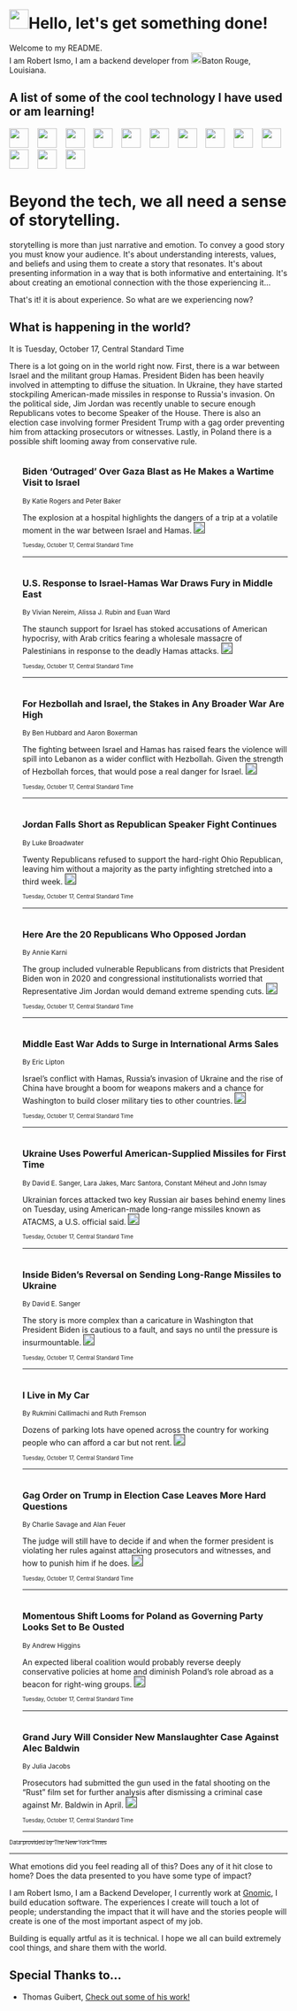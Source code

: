 <h1><img src="https://emojis.slackmojis.com/emojis/images/1643514375/3493/hot-coffee.gif?1643514375" width="35"/>Hello, let's get something done!</h1>

<p>Welcome to my README.<br/>
I am Robert Ismo, I am a backend developer from <img src="https://emojis.slackmojis.com/emojis/images/1638395689/50435/moulin_rouge.png?1638395689" width="20"/>Baton Rouge, Louisiana.</p>
<h2>A list of some of the cool technology I have used or am learning!</h2>
<p>
<img src="https://emojis.slackmojis.com/emojis/images/1643516091/21142/meow_bongotap.gif?1643516091" width="35" alt="">
<img src="https://img.shields.io/badge/Favorite%20Frontend%20Framework-SvelteKit-f83903" alt="">
<img src="https://img.shields.io/badge/Second%20Favorite-Vue-40b581" alt="">
<img src="https://img.shields.io/badge/Most%20Used%20Runtime-Nodejs-78b061" alt="">
<img src="https://emojis.slackmojis.com/emojis/images/1643517416/34482/fire.gif?1643517416" width="35" alt="">
<img src="https://img.shields.io/badge/Javascript%20But%20Better-Typescript-0078ca" alt="">
<img src="https://img.shields.io/badge/Favorite%20Language-Elixir-3e244d" alt="">
<img src="https://img.shields.io/badge/Containerize%20Everything-Docker-6ac9ef" alt="">
<img src="https://emojis.slackmojis.com/emojis/images/1643514596/5999/meow_party.gif?1643514596" width="35" alt="">
<img src="https://img.shields.io/badge/API%20Love%20Language-Graphql-de32a5" alt="">
<img src="https://img.shields.io/badge/Our%20Favorite%20Version%20Controller-Git-e94f33" alt="">
<img src="https://img.shields.io/badge/Favorite%20Database-Redis-d42d1d" alt="">
<img src="https://emojis.slackmojis.com/emojis/images/1643514559/5584/deployparrot.gif?1643514559" width="35" alt="">
<img src="https://img.shields.io/badge/Container%20Interstate-RabbitMQ-f66200" alt="">
<img src="https://img.shields.io/badge/Gotta%20Learn-Kubernetes-316adf" alt="">
<img src="https://img.shields.io/badge/Really%20Mature%20Now-WASM-654fef" alt="">
<img src="https://emojis.slackmojis.com/emojis/images/1666642497/61942/dance_vibe.gif?1666642497" width="35" alt="">
<img src="https://img.shields.io/badge/For%20My%20M1-ARM64-657d96" alt="">
<img src="https://img.shields.io/badge/Loving%20This%20So%20Much-TailwindCSS-17bcb5" alt="">
<img src="https://img.shields.io/badge/Cool%20Build%20Tool-Vite-f9cb24" alt="">
<img src="https://emojis.slackmojis.com/emojis/images/1669231376/62819/working-on-it.gif?1669231376" width="35" alt="">
<img src="https://img.shields.io/badge/Fun%20and%20Easy%20Database-MongoDB-5f8c49" alt="">
<img src="https://img.shields.io/badge/JS%20Life%20Support-NPM-c73737" alt="">
<img src="https://img.shields.io/badge/I%20Liked%20It-DynamoDB-0073b9" alt="">
<img src="https://emojis.slackmojis.com/emojis/images/1643514045/46/question.gif?1643514045" width="35" alt="">
<img src="https://img.shields.io/badge/cool-React-60d6f9" alt="">
<img src="https://img.shields.io/badge/Future%20Big%20Project-Lambda-f37e00" alt="">
<img src="https://img.shields.io/badge/NPM%20But%20Better-PNPM-f1aa07" alt="">
<img src="https://emojis.slackmojis.com/emojis/images/1643514943/9662/fbwow.gif?1643514943" width="35" alt="">
<img src="https://img.shields.io/badge/First%20Language-C-662079" alt="">
<img src="https://img.shields.io/badge/Where%20I%20Deploy%20Frontend-Vercel-000000" alt="">
<img src="https://img.shields.io/badge/Who%20Does%20not%20Want%20an%20App-Swift-f9492a" alt="">
<img src="https://emojis.slackmojis.com/emojis/images/1643514058/151/javascript.png?1643514058" width="35" alt="">
<img src="https://img.shields.io/badge/cool-Python-fbd542" alt="">
<img src="https://img.shields.io/badge/Favorite%20Something-Stripe-656cdc" alt="">
<img src="https://img.shields.io/badge/Of%20Course-HTML5-ed6327" alt="">
<img src="https://emojis.slackmojis.com/emojis/images/1660415405/60731/bomb.gif?1660415405" width="35" alt="">
<img src="https://img.shields.io/badge/hate-CSS-2964ec" alt="">
<img src="https://img.shields.io/badge/Learning-CircleCI-141215" alt="">
<img src="https://img.shields.io/badge/Learning-Rust-fbbb3b" alt="">
<img src="https://emojis.slackmojis.com/emojis/images/1660415397/60712/writing-hand.gif?1660415397" width="35" alt="">
<img src="https://img.shields.io/badge/Dev%20Browser%20of%20Choice-Firefox-cc4e26" alt="">
<img src="https://img.shields.io/badge/Recoverying%20From%20Windows-UNIX-1781e3" alt="">
<img src="https://img.shields.io/badge/LOVE-LogSeq-90c1c2" alt="">
<img src="https://emojis.slackmojis.com/emojis/images/1643514066/223/kirby.gif?1643514066" width="35" alt="">
<img src="https://img.shields.io/badge/Daily%20Driver-MacOS-e6e6e8" alt="">
<img src="https://img.shields.io/badge/Git%20Server-Github-000000" alt="">
<img src="https://img.shields.io/badge/enjoyable-EC2-f17428" alt="">
<img src="https://emojis.slackmojis.com/emojis/images/1643514239/2069/excited.gif?1643514239" width="35" alt="">
</p>
<h1>Beyond the tech, we all need a sense of storytelling.</h1>
<p>storytelling is more than just narrative and emotion. To convey a good story you must know your audience. It's about understanding interests, values, and beliefs and using them to create a story that resonates. It's about presenting information in a way that is both informative and entertaining. It's about creating an emotional connection with the those experiencing it...</p>
<p>That's it! it is about experience. So what are we experiencing now?</p>
<h2>What is happening in the world?</h2>
<p>It is Tuesday, October 17, Central Standard Time</p>
<p>
There is a lot going on in the world right now. First, there is a war between Israel and the militant group Hamas. President Biden has been heavily involved in attempting to diffuse the situation. In Ukraine, they have started stockpiling American-made missiles in response to Russia&#39;s invasion. On the political side, Jim Jordan was recently unable to secure enough Republicans votes to become Speaker of the House. There is also an election case involving former President Trump with a gag order preventing him from attacking prosecutors or witnesses. Lastly, in Poland there is a possible shift looming away from conservative rule.</p>
<ol>
<img src="https://img.shields.io/badge/-us-blue" alt="">
<h3>Biden ‘Outraged’ Over Gaza Blast as He Makes a Wartime Visit to Israel</h3>
<sub>By Katie Rogers and Peter Baker</sub>
<p>The explosion at a hospital highlights the dangers of a trip at a volatile moment in the war between Israel and Hamas.  <a href=""><img src="https://developer.nytimes.com/files/poweredby_nytimes_30b.png?v=1583354208352" height="20"></a></p>
<sub><sub>Tuesday, October 17, Central Standard Time</sub></sub>
<hr/>
<img src="https://img.shields.io/badge/-world-blue" alt="">
<h3>U.S. Response to Israel-Hamas War Draws Fury in Middle East</h3>
<sub>By Vivian Nereim, Alissa J. Rubin and Euan Ward</sub>
<p>The staunch support for Israel has stoked accusations of American hypocrisy, with Arab critics fearing a wholesale massacre of Palestinians in response to the deadly Hamas attacks.  <a href=""><img src="https://developer.nytimes.com/files/poweredby_nytimes_30b.png?v=1583354208352" height="20"></a></p>
<sub><sub>Tuesday, October 17, Central Standard Time</sub></sub>
<hr/>
<img src="https://img.shields.io/badge/-world-blue" alt="">
<h3>For Hezbollah and Israel, the Stakes in Any Broader War Are High</h3>
<sub>By Ben Hubbard and Aaron Boxerman</sub>
<p>The fighting between Israel and Hamas has raised fears the violence will spill into Lebanon as a wider conflict with Hezbollah. Given the strength of Hezbollah forces, that would pose a real danger for Israel.  <a href=""><img src="https://developer.nytimes.com/files/poweredby_nytimes_30b.png?v=1583354208352" height="20"></a></p>
<sub><sub>Tuesday, October 17, Central Standard Time</sub></sub>
<hr/>
<img src="https://img.shields.io/badge/-us-blue" alt="">
<h3>Jordan Falls Short as Republican Speaker Fight Continues</h3>
<sub>By Luke Broadwater</sub>
<p>Twenty Republicans refused to support the hard-right Ohio Republican, leaving him without a majority as the party infighting stretched into a third week.  <a href=""><img src="https://developer.nytimes.com/files/poweredby_nytimes_30b.png?v=1583354208352" height="20"></a></p>
<sub><sub>Tuesday, October 17, Central Standard Time</sub></sub>
<hr/>
<img src="https://img.shields.io/badge/-us-blue" alt="">
<h3>Here Are the 20 Republicans Who Opposed Jordan</h3>
<sub>By Annie Karni</sub>
<p>The group included vulnerable Republicans from districts that President Biden won in 2020 and congressional institutionalists worried that Representative Jim Jordan would demand extreme spending cuts.  <a href=""><img src="https://developer.nytimes.com/files/poweredby_nytimes_30b.png?v=1583354208352" height="20"></a></p>
<sub><sub>Tuesday, October 17, Central Standard Time</sub></sub>
<hr/>
<img src="https://img.shields.io/badge/-us-blue" alt="">
<h3>Middle East War Adds to Surge in International Arms Sales</h3>
<sub>By Eric Lipton</sub>
<p>Israel’s conflict with Hamas, Russia’s invasion of Ukraine and the rise of China have brought a boom for weapons makers and a chance for Washington to build closer military ties to other countries.  <a href=""><img src="https://developer.nytimes.com/files/poweredby_nytimes_30b.png?v=1583354208352" height="20"></a></p>
<sub><sub>Tuesday, October 17, Central Standard Time</sub></sub>
<hr/>
<img src="https://img.shields.io/badge/-world-blue" alt="">
<h3>Ukraine Uses Powerful American-Supplied Missiles for First Time</h3>
<sub>By David E. Sanger, Lara Jakes, Marc Santora, Constant Méheut and John Ismay</sub>
<p>Ukrainian forces attacked two key Russian air bases behind enemy lines on Tuesday, using American-made long-range missiles known as ATACMS, a U.S. official said.  <a href=""><img src="https://developer.nytimes.com/files/poweredby_nytimes_30b.png?v=1583354208352" height="20"></a></p>
<sub><sub>Tuesday, October 17, Central Standard Time</sub></sub>
<hr/>
<img src="https://img.shields.io/badge/-us-blue" alt="">
<h3>Inside Biden’s Reversal on Sending Long-Range Missiles to Ukraine</h3>
<sub>By David E. Sanger</sub>
<p>The story is more complex than a caricature in Washington that President Biden is cautious to a fault, and says no until the pressure is insurmountable.  <a href=""><img src="https://developer.nytimes.com/files/poweredby_nytimes_30b.png?v=1583354208352" height="20"></a></p>
<sub><sub>Tuesday, October 17, Central Standard Time</sub></sub>
<hr/>
<img src="https://img.shields.io/badge/-realestate-blue" alt="">
<h3>I Live in My Car</h3>
<sub>By Rukmini Callimachi and Ruth Fremson</sub>
<p>Dozens of parking lots have opened across the country for working people who can afford a car but not rent.  <a href=""><img src="https://developer.nytimes.com/files/poweredby_nytimes_30b.png?v=1583354208352" height="20"></a></p>
<sub><sub>Tuesday, October 17, Central Standard Time</sub></sub>
<hr/>
<img src="https://img.shields.io/badge/-us-blue" alt="">
<h3>Gag Order on Trump in Election Case Leaves More Hard Questions</h3>
<sub>By Charlie Savage and Alan Feuer</sub>
<p>The judge will still have to decide if and when the former president is violating her rules against attacking prosecutors and witnesses, and how to punish him if he does.  <a href=""><img src="https://developer.nytimes.com/files/poweredby_nytimes_30b.png?v=1583354208352" height="20"></a></p>
<sub><sub>Tuesday, October 17, Central Standard Time</sub></sub>
<hr/>
<img src="https://img.shields.io/badge/-world-blue" alt="">
<h3>Momentous Shift Looms for Poland as Governing Party Looks Set to Be Ousted</h3>
<sub>By Andrew Higgins</sub>
<p>An expected liberal coalition would probably reverse deeply conservative policies at home and diminish Poland’s role abroad as a beacon for right-wing groups.  <a href=""><img src="https://developer.nytimes.com/files/poweredby_nytimes_30b.png?v=1583354208352" height="20"></a></p>
<sub><sub>Tuesday, October 17, Central Standard Time</sub></sub>
<hr/>
<img src="https://img.shields.io/badge/-arts-blue" alt="">
<h3>Grand Jury Will Consider New Manslaughter Case Against Alec Baldwin</h3>
<sub>By Julia Jacobs</sub>
<p>Prosecutors had submitted the gun used in the fatal shooting on the “Rust” film set for further analysis after dismissing a criminal case against Mr. Baldwin in April.  <a href=""><img src="https://developer.nytimes.com/files/poweredby_nytimes_30b.png?v=1583354208352" height="20"></a></p>
<sub><sub>Tuesday, October 17, Central Standard Time</sub></sub>
<hr/>
</ol>
<a href="https://developer.nytimes.com"><sub><sub>Data provided by The New York Times</sub></sub></a>
<hr/>
<p>What emotions did you feel reading all of this? Does any of it hit close to home? Does the data presented to you have some type of impact?</p>
<p>I am Robert Ismo, I am a Backend Developer, I currently work at <a href="https://gnomic.education/">Gnomic</a>, I build education software. The experiences I create will touch a lot of people; understanding the impact that it will have and the stories people will create is one of the most important aspect of my job.</p>
<p>Building is equally artful as it is technical. I hope we all can build extremely cool things, and share them with the world.</p>
<h2>Special Thanks to...</h2>
<ul>
<li>Thomas Guibert, <a href="https://github.com/thmsgbrt/thmsgbrt">Check out some of his work!</a></li>
</ul>